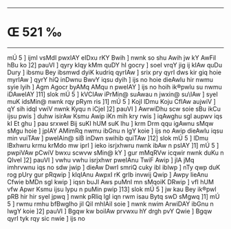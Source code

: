 ___
# Œ 521 ‰
---
mÚ 5 ] ijmI vsMdI pwxIAY eIDxu rKY Bwih ] nwnk so shu Awih jw kY
AwFil hBu ko ]2] pauVI ] qyry kIqy kMm quDY hI gocry ] soeI vrqY jig
ij kIAw quDu Dury ] ibsmu Bey ibsmwd dyiK kudriq qyrIAw ] srix pry
qyrI dws kir giq hoie myrIAw ] qyrY hiQ inDwnu BwvY iqsu dyih ] ijs no
hoie dieAwlu hir nwmu syie lyih ] Agm Agocr byAMq AMqu n pweIAY ]
ijs no hoih ik®pwlu su nwmu iDAweIAY ]11] slok mÚ 5 ] kVCIAw iPrMin@
suAwau n jwxin@ su\IAw ] syeI muK idsMin@ nwnk rqy pRym ris ]1] mÚ 5 ]
KojI lDmu Koju CfIAw aujwiV ] qY sih idqI vwiV nwnk Kyqu n iCjeI ]2]
pauVI ] AwrwiDhu scw soie sBu ikCu ijsu pwis ] duhw isirAw Ksmu Awip
iKn mih kry rwis ] iqAwghu sgl aupwv iqs kI Et ghu ] pau srxweI
Bij suKI hUM suK lhu ] krm Drm qqu igAwnu sMqw sMgu hoie ] jpIAY AMimRq
nwmu ibGnu n lgY koie ] ijs no Awip dieAwlu iqsu min vuiTAw ]
pweIAin@ siB inDwn swihib quiTAw ]12] slok mÚ 5 ] lDmu lBxhwru
krmu krMdo mw iprI ] ieko isrjxhwru nwnk ibAw n psIAY ]1] mÚ 5 ]
pwpiVAw pCwiV bwxu scwvw sMin@ kY ] gur mMqRVw icqwir nwnk duKu n
QIveI ]2] pauVI ] vwhu vwhu isrjxhwr pweIAnu TwiF Awip ] jIA jMq
imhrvwnu iqs no sdw jwip ] dieAw DwrI smriQ cuky ibl iblwp ] nTy
qwp duK rog pUry gur pRqwip ] kIqIAnu AwpxI rK grIb invwij Qwip ]
Awpy lieAnu Cfwie bMDn sgl kwip ] iqsn buJI Aws puMnI mn sMqoiK
DRwip ] vfI hUM vfw Apwr Ksmu ijsu lypu n puMin pwip ]13] slok mÚ 5 ]
jw kau Bey ik®pwl pRB hir hir syeI jpwq ] nwnk pRIiq lgI iqn rwm
isau Bytq swD sMgwq ]1] mÚ 5 ] rwmu rmhu bfBwgIho jil Qil mhIAil
soie ] nwnk nwim ArwiDAY ibGnu n lwgY koie ]2] pauVI ] Bgqw kw
boilAw prvwxu hY drgh pvY Qwie ] Bgqw qyrI tyk rqy sic nwie ] ijs
no
####
